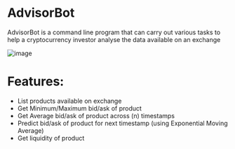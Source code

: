 # AdvisorBot

AdvisorBot is a command line program that can carry out various tasks to help a cryptocurrency investor analyse the data available on an exchange

![image](https://user-images.githubusercontent.com/34765710/176857180-9f52547c-f126-46c3-adba-dd4249a2cf70.png)

# Features:
- List products available on exchange
- Get Minimum/Maximum bid/ask of product
- Get Average bid/ask of product across (n) timestamps
- Predict bid/ask of product for next timestamp (using Exponential Moving Average)
- Get liquidity of product
